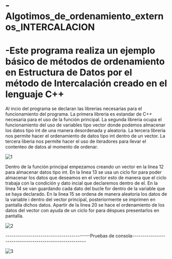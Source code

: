 # -Algotimos_de_ordenamiento_externos_INTERCALACION

# -Este programa realiza un ejemplo básico de métodos de ordenamiento en Estructura de Datos por el método de Intercalación creado en el lenguaje C++

Al incio del programa se declaran las librerias necesarias para el funcionamiento del programa. La primera libreria es estandar de C++ necesaria para el uso de la función principal. La segunda libreria ocupa el funcionamiento del uso de variables tipo vector donde podemos almacenar los datos tipo int de una manera desordenada y aleatoria. La tercera libreria nos permite hacer el ordenamiento de datos tipo int dentro de un vector. La tercera liberia nos permite hacer el uso de iteradores para llevar el contenteo de datos al momento de ordenar.

![1](https://user-images.githubusercontent.com/72058362/97512441-20e63280-194f-11eb-8976-6adf2d52923f.png)

Dentro de la función principal empezamos creando un vector en la linea 12 para almacenar datos tipo int. 
En la linea 13 se usa un ciclo for para poder almacenar los datos que deseamos en el vector esto de manera que el ciclo trabaja con la condición y dato incial que declaremos dentro de el. 
En la linea 14 se van guardando cada dato del bucle for dentro de la variable que se haya declarado. 
En la linea 15 se ordena de manera aleatoria los datos de la variable i dentro del vector principal, posteriormente se imprimen en pantalla dichos datos. 
Apartir de la linea 20 se hace el ordenamiento de los datos del vector con ayuda de un ciclo for para déspues presentarlos en pantalla.

![2](https://user-images.githubusercontent.com/72058362/97512467-30657b80-194f-11eb-831a-a5ef631ea252.png)

-----------------------------------------Pruebas de consola-------------------------------------------------------

![3](https://user-images.githubusercontent.com/72058362/97512469-30fe1200-194f-11eb-9237-adffa495e383.png)
